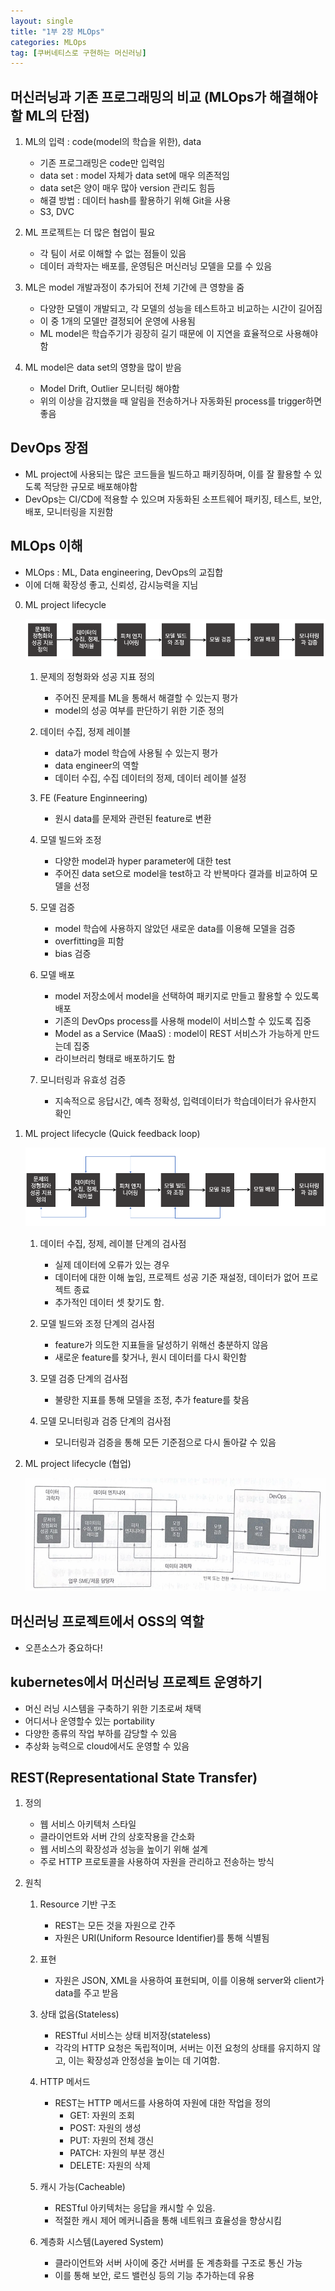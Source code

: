 ```yaml
---
layout: single
title: "1부 2장 MLOps"
categories: MLOps
tag: [쿠버네티스로 구현하는 머신러닝]
---
```


## 머신러닝과 기존 프로그래밍의 비교 (MLOps가 해결해야할 ML의 단점)
1. ML의 입력 : code(model의 학습을 위한), data
    - 기존 프로그래밍은 code만 입력임
    - data set : model 자체가 data set에 매우 의존적임
    - data set은 양이 매우 많아 version 관리도 힘듬
    - 해결 방법 : 데이터 hash를 활용하기 위해 Git을 사용
    - S3, DVC

2. ML 프로젝트는 더 많은 협업이 필요
    - 각 팀이 서로 이해할 수 없는 점들이 있음
    - 데이터 과학자는 배포를, 운영팀은 머신러닝 모델을 모를 수 있음

3. ML은 model 개발과정이 추가되어 전체 기간에 큰 영향을 줌
    - 다양한 모델이 개발되고, 각 모델의 성능을 테스트하고 비교하는 시간이 길어짐
    - 이 중 1개의 모델만 결정되어 운영에 사용됨
    - ML model은 학습주기가 굉장히 길기 때문에 이 지연을 효율적으로 사용해야함

4. ML model은 data set의 영향을 많이 받음 
    - Model Drift, Outlier 모니터링 해야함
    - 위의 이상을 감지했을 때 알림을 전송하거나 자동화된 process를 trigger하면 좋음



## DevOps 장점
- ML project에 사용되는 많은 코드들을 빌드하고 패키징하며, 이를 잘 활용할 수 있도록 적당한 규모로 배포해야함
- DevOps는 CI/CD에 적용할 수 있으며 자동화된 소프트웨어 패키징, 테스트, 보안, 배포, 모니터링을 지원함



## MLOps 이해
- MLOps : ML, Data engineering, DevOps의 교집합
- 이에 더해 확장성 좋고, 신뢰성, 감시능력을 지님

0. ML project lifecycle

    <img  src="/assets/posts/book/2.png" alt=""/>



    1. 문제의 정형화와 성공 지표 정의
        - 주어진 문제를 ML을 통해서 해결할 수 있는지 평가
        - model의 성공 여부를 판단하기 위한 기준 정의

    2. 데이터 수집, 정제 레이블
        - data가 model 학습에 사용될 수 있는지 평가
        - data engineer의 역할
        - 데이터 수집, 수집 데이터의 정제, 데이터 레이블 설정

    3. FE (Feature Enginneering)
        - 원시 data를 문제와 관련된 feature로 변환
    
    4. 모델 빌드와 조정
        - 다양한 model과 hyper parameter에 대한 test
        - 주어진 data set으로 model을 test하고 각 반복마다 결과를 비교하여 모델을 선정

    5. 모델 검증
        - model 학습에 사용하지 않았던 새로운 data를 이용해 모델을 검증
        - overfitting을 피함
        - bias 검증

    6. 모델 배포
        - model 저장소에서 model을 선택하여 패키지로 만들고 활용할 수 있도록 배포
        - 기존의 DevOps process를 사용해 model이 서비스할 수 있도록 집중
        - Model as a Service (MaaS) : model이 REST 서비스가 가능하게 만드는데 집중
        - 라이브러리 형태로 배포하기도 함

    7. 모니터링과 유효성 검증
        - 지속적으로 응답시간, 예측 정확성, 입력데이터가 학습데이터가 유사한지 확인


1. ML project lifecycle (Quick feedback loop)

    <img  src="/assets/posts/book/3.png" alt=""/>

    1. 데이터 수집, 정제, 레이블 단계의 검사점
        - 실제 데이터에 오류가 있는 경우
        - 데이터에 대한 이해 높임, 프로젝트 성공 기준 재설정, 데이터가 없어 프로젝트 종료
        - 추가적인 데이터 셋 찾기도 함.

    2. 모델 빌드와 조정 단계의 검사점
        - feature가 의도한 지표들을 달성하기 위해선 충분하지 않음
        - 새로운 feature를 찾거나, 원시 데이터를 다시 확인함

    3. 모델 검증 단계의 검사점
        - 불량한 지표를 통해 모델을 조정, 추가 feature를 찾음

    4. 모델 모니터링과 검증 단계의 검사점
        - 모니터링과 검증을 통해 모든 기준점으로 다시 돌아갈 수 있음


2. ML project lifecycle (협업)

    <img  src="/assets/posts/book/4.png" alt=""/>




## 머신러닝 프로젝트에서 OSS의 역할
- 오픈소스가 중요하다!




## kubernetes에서 머신러닝 프로젝트 운영하기
- 머신 러닝 시스템을 구축하기 위한 기초로써 채택
- 어디서나 운영할수 있는 portability
- 다양한 종류의 작업 부하를 감당할 수 있음
- 추상화 능력으로 cloud에서도 운영할 수 있음






## REST(Representational State Transfer)
1. 정의
    - 웹 서비스 아키텍처 스타일
    - 클라이언트와 서버 간의 상호작용을 간소화
    - 웹 서비스의 확장성과 성능을 높이기 위해 설계
    - 주로 HTTP 프로토콜을 사용하여 자원을 관리하고 전송하는 방식

2. 원칙
    1. Resource 기반 구조
        - REST는 모든 것을 자원으로 간주
        - 자원은 URI(Uniform Resource Identifier)를 통해 식별됨
    2. 표현
        - 자원은 JSON, XML을 사용하여 표현되며, 이를 이용해 server와 client가 data를 주고 받음
    3. 상태 없음(Stateless)
        - RESTful 서비스는 상태 비저장(stateless)
        - 각각의 HTTP 요청은 독립적이며, 서버는 이전 요청의 상태를 유지하지 않고, 이는 확장성과 안정성을 높이는 데 기여함.
    4. HTTP 메서드
        - REST는 HTTP 메서드를 사용하여 자원에 대한 작업을 정의
            - GET: 자원의 조회
            - POST: 자원의 생성
            - PUT: 자원의 전체 갱신
            - PATCH: 자원의 부분 갱신
            - DELETE: 자원의 삭제
    5. 캐시 가능(Cacheable)
        - RESTful 아키텍처는 응답을 캐시할 수 있음.
        - 적절한 캐시 제어 메커니즘을 통해 네트워크 효율성을 향상시킴

    6. 계층화 시스템(Layered System)
        - 클라이언트와 서버 사이에 중간 서버를 둔 계층화를 구조로 통신 가능
        - 이를 통해 보안, 로드 밸런싱 등의 기능 추가하는데 유용





